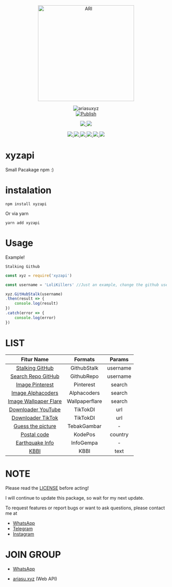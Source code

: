 <div align="center">
<img src="https://telegra.ph/file/ccfb50f2eccfa4941f871.jpg" alt="ARI" width="300" />

![ariasuxyz](https://socialify.git.ci/LoliKillers/xyzapi/image?description=1&font=Source%20Code%20Pro&forks=1&language=1&owner=1&pattern=Floating%20Cogs&stargazers=1&theme=Dark) <br>
[![Publish](https://github.com/LoliKillers/xyzapi/actions/workflows/npm-publish.yml/badge.svg)](https://github.com/LoliKillers/xyzapi/actions/workflows/npm-publish.yml)
<p align="center">
<a href="https://wa.me/6285785445412" alt="Whatsapp!"> <img src="https://aleen42.github.io/badges/src/whatsapp.svg" /> </a>
<a href="https://github.com/LoliKillers/xyzapi/graphs/commit-activity" alt="Maintenance"> <img src="https://img.shields.io/badge/Maintained%3F-yes-green.svg" /> </a>
</p>
<p align="center">
<a href="https://github.com/LoliKillers/xyzapi" alt="GitHub closed issues"> <img src="https://img.shields.io/github/issues-closed-raw/LoliKillers/xyzapi?style=flat&logo=github&color=success" /> </a>
<a href="https://github.com/LoliKillers/xyzapi" alt="GitHub commit activity"> <img src="https://img.shields.io/github/commit-activity/m/LoliKillers/xyzapi" /> </a>
<a href="https://github.com/LoliKillers/xyzapi/graphs/contributors" alt="GitHub contributors"> <img src="https://img.shields.io/github/contributors/LoliKillers/xyzapi?style=flat&logo=github" /> </a>
<a href="https://github.com/LoliKillers/xyzapi/network/members" alt="GitHub forks"> <img src="https://img.shields.io/github/forks/LoliKillers/xyzapi?label=Forks&logo=github" /> </a>
<a href="https://github.com/LoliKillers/xyzapi" alt="GitHub closed pull requests"> <img src="https://img.shields.io/github/issues-pr-closed-raw/LoliKillers/xyzapi?color=success" /> </a>
<a href="https://github.com/LoliKillers/xyzapi" alt="GitHub issues"> <img src="https://img.shields.io/github/issues-raw/LoliKillers/xyzapi?style=flat&logo=github&color=yellow" /> </a>
</p>
</div>

# xyzapi

Small Pacakage npm :)

# instalation
```shell
npm install xyzapi
```
Or via yarn
```shell
yarn add xyzapi
```

# Usage

Example!

```Stalking Github```
```javascript
const xyz = require('xyzapi')

const username = 'LoliKillers' //Just an example, change the github username you want to stalk

xyz.GitHubStalk(username)
.then(result => {
    console.log(result)
})
.catch(error => {
    console.log(error)
})
```


# LIST

| Fitur Name | Formats | Params |
| :------------: | :---------------: | :-----: |
| [Stalking GitHub](https://github.com) | GithubStalk | username |
| [Search Repo GitHub](https://github.com) | GithubRepo | username |
| [Image Pinterest](https://id.pinterest.com/) | Pinterest | search |
| [Image Alphacoders](https://alphacoders.com/) | Alphacoders | search |
| [Image Wallpaper Flare](https://www.wallpaperflare.com/) | Wallpaperflare | search|
| [Downloader YouTube](https://m.youtube.com/)| TikTokDl | url |
| [Downloader TikTok](https://www.tiktok.com/) | TikTokDl | url |
| [Guess the picture](https://jawabantebakgambar.net) | TebakGambar | - |
| [Postal code](https://carikodepos.com/) | KodePos | country |
| [Earthquake Info](https://www.bmkg.go.id/) | InfoGempa | - |
| [KBBI](https://kbbi.kemdikbud.go.id/) | KBBI | text |


# NOTE

Please read the [LICENSE](https://github.com/LoliKillers/xyzapi/blob/master/LICENSE.md) before acting!

I will continue to update this package, so wait for my next update.

To request features or report bugs or want to ask questions, please contact me at 
* [WhatsApp](https://wa.me/6285785445412)
* [Telegram](https://t.me/Loli_Killers)
* [Instagram](https://instagram.com/ariasuxyz)

# JOIN GROUP
* [WhatsApp](https://chat.whatsapp.com/KBi9lpu8IyC3I7kZ055pQm)

* [ariasu.xyz](https://api.ariasu.xyz) (Web API)
